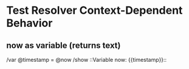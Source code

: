 # Test Resolver Context-Dependent Behavior

## now as variable (returns text)
/var @timestamp = @now
/show ::Variable now: {{timestamp}}::